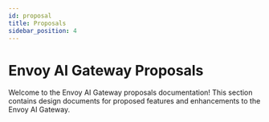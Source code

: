 ```yaml
---
id: proposal
title: Proposals
sidebar_position: 4
---
```


# Envoy AI Gateway Proposals

Welcome to the Envoy AI Gateway proposals documentation! This section contains design documents for proposed features and enhancements to the Envoy AI Gateway.
